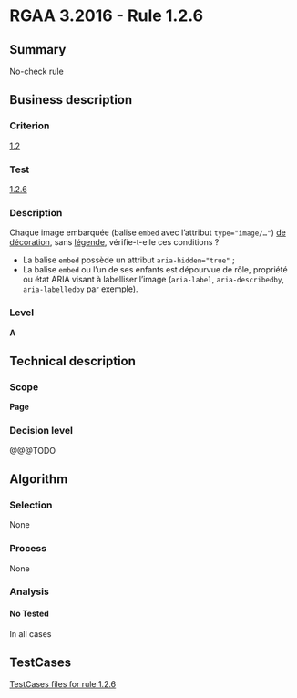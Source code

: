 # RGAA 3.2016 - Rule 1.2.6

## Summary
No-check rule


## Business description

### Criterion
[1.2](http://references.modernisation.gouv.fr/rgaa-accessibilite/criteres.html#crit-1-2)

### Test
[1.2.6](http://references.modernisation.gouv.fr/rgaa-accessibilite/criteres.html#test-1-2-6)

### Description
<div lang="fr">Chaque image embarqu&#xE9;e (balise <code lang="en">embed</code> avec l&#x2019;attribut <code lang="en">type="image/…"</code>) <a href="http://references.modernisation.gouv.fr/rgaa-accessibilite/glossaire.html#image-de-dcoration">de d&#xE9;coration</a>, sans <a href="http://references.modernisation.gouv.fr/rgaa-accessibilite/glossaire.html#lgende-dimage">l&#xE9;gende</a>, v&#xE9;rifie-t-elle ces conditions&nbsp;? <ul><li>La balise <code lang="en">embed</code> poss&#xE8;de un attribut <code lang="en">aria-hidden="true"</code>&nbsp;;</li> <li>La balise <code lang="en">embed</code> ou l&#x2019;un de ses enfants est d&#xE9;pourvue de r&#xF4;le, propri&#xE9;t&#xE9; ou &#xE9;tat ARIA visant &#xE0; labelliser l&#x2019;image (<code lang="en">aria-label</code>, <code lang="en">aria-describedby</code>, <code lang="en">aria-labelledby</code> par exemple).</li> </ul></div>

### Level
**A**


## Technical description

### Scope
**Page**

### Decision level
@@@TODO


## Algorithm

### Selection
None

### Process
None

### Analysis

#### No Tested
In all cases


##  TestCases

[TestCases files for rule 1.2.6](https://github.com/Asqatasun/Asqatasun/tree/RGAA_3.2016/rules/rules-rgaa3.2016/src/test/resources/testcases/rgaa32016/Rgaa32016Rule010206/)


